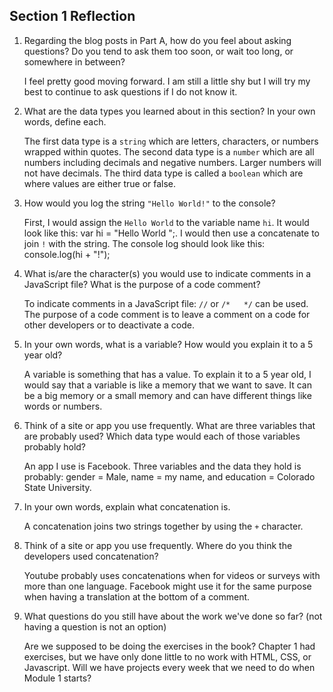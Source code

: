 ## Section 1 Reflection

1. Regarding the blog posts in Part A, how do you feel about asking questions? Do you tend to ask them too soon, or wait too long, or somewhere in between?

   I feel pretty good moving forward. I am still a little shy but I will try my best to continue to ask questions if I do not know it.

2. What are the data types you learned about in this section? In your own words, define each.

   The first data type is a `string` which are letters, characters, or numbers wrapped within quotes.
   The second data type is a `number` which are all numbers including decimals and negative numbers. Larger numbers will not have decimals.
   The third data type is called a `boolean` which are where values are either true or false.  

3. How would you log the string `"Hello World!"` to the console?

   First, I would assign the `Hello World` to the variable name `hi`. It would look like this: var hi = "Hello World ";. I would then use a concatenate to join `!` with the string. The console log should look like this: console.log(hi + "!");

4. What is/are the character(s) you would use to indicate comments in a JavaScript file? What is the purpose of a code comment?

   To indicate comments in a JavaScript file: `//` or `/*   */` can be used. The purpose of a code comment is to leave a comment on a code for other developers or to deactivate a code.

5. In your own words, what is a variable? How would you explain it to a 5 year old?

   A variable is something that has a value. To explain it to a 5 year old, I would say that a variable is like a memory that we want to save. It can be a big memory or a small memory and can have different things like words or numbers.

6. Think of a site or app you use frequently. What are three variables that are probably used? Which data type would each of those variables probably hold?

   An app I use is Facebook. Three variables and the data they hold is probably: gender = Male, name = my name, and education = Colorado State University.

7. In your own words, explain what concatenation is.

   A concatenation joins two strings together by using the `+` character.

8. Think of a site or app you use frequently. Where do you think the developers used concatenation?

   Youtube probably uses concatenations when for videos or surveys with more than one language. Facebook might use it for the same purpose when having a translation at the bottom of a comment.

9. What questions do you still have about the work we've done so far? (not having a question is not an option)

   Are we supposed to be doing the exercises in the book? Chapter 1 had exercises, but we have only done little to no work with HTML, CSS, or Javascript.
   Will we have projects every week that we need to do when Module 1 starts? 
